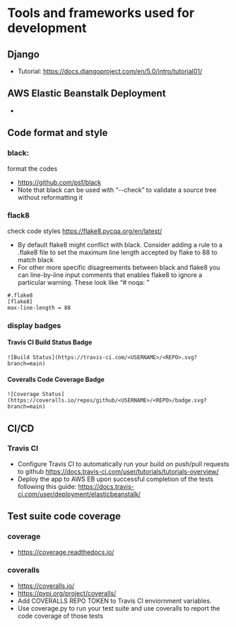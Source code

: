 # Tools and frameworks used for development

## Django
- Tutorial: https://docs.djangoproject.com/en/5.0/intro/tutorial01/

## AWS Elastic Beanstalk Deployment 
- 

## Code format and style
### black:
format the codes
- https://github.com/psf/black
- Note that black can be used with “--check” to validate a source tree without reformatting it

### flack8
check code styles
https://flake8.pycqa.org/en/latest/

- By default flake8 might conflict with black. Consider adding a rule to a .flake8 file to set the maximum line length accepted by flake to 88 to match black
- For other more specific disagreements between black and flake8 you can line-by-line input comments that enables flake8 to ignore a particular warning. These look like “# noqa: ”

```
#.flake8
[flake8]
max-line-length = 88
```

### display badges
#### Travis CI Build Status Badge
```
![Build Status](https://travis-ci.com/<USERNAME>/<REPO>.svg?branch=main)
```

####  Coveralls Code Coverage Badge
```
![Coverage Status](https://coveralls.io/repos/github/<USERNAME>/<REPO>/badge.svg?branch=main)
```


## CI/CD
### Travis CI
- Configure Travis CI to automatically run your build on push/pull requests to github
https://docs.travis-ci.com/user/tutorials/tutorials-overview/
- Deploy the app to AWS EB upon successful completion of the tests following this guide:  https://docs.travis-ci.com/user/deployment/elasticbeanstalk/

## Test suite code coverage
### coverage
- https://coverage.readthedocs.io/

### coveralls
- https://coveralls.io/
- https://pypi.org/project/coveralls/
- Add COVERALLS REPO TOKEN to Travis CI enviornment variables.
- Use coverage.py to run your test suite and use coveralls to report the code coverage of those tests